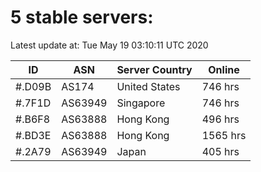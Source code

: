 # 5 stable servers:

Latest update at: Tue May 19 03:10:11 UTC 2020

| ID | ASN | Server Country | Online |
| -- | --- | -------------- | ------ |
| #.D09B | AS174 | United States | 746 hrs |
| #.7F1D | AS63949 | Singapore | 746 hrs |
| #.B6F8 | AS63888 | Hong Kong | 496 hrs |
| #.BD3E | AS63888 | Hong Kong | 1565 hrs |
| #.2A79 | AS63949 | Japan | 405 hrs |

